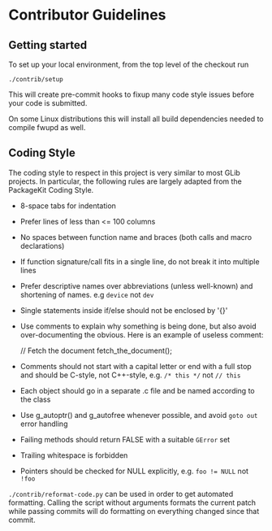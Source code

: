 # Contributor Guidelines

## Getting started

To set up your local environment, from the top level of the checkout run

```shell
./contrib/setup
```

This will create pre-commit hooks to fixup many code style issues before your
code is submitted.

On some Linux distributions this will install all build dependencies needed
to compile fwupd as well.

## Coding Style

The coding style to respect in this project is very similar to most
GLib projects. In particular, the following rules are largely adapted
from the PackageKit Coding Style.

* 8-space tabs for indentation

* Prefer lines of less than <= 100 columns

* No spaces between function name and braces (both calls and macro
   declarations)

* If function signature/call fits in a single line, do not break it
   into multiple lines

* Prefer descriptive names over abbreviations (unless well-known)
   and shortening of names. e.g `device` not `dev`

* Single statements inside if/else should not be enclosed by '{}'

* Use comments to explain why something is being done, but also avoid
   over-documenting the obvious. Here is an example of useless comment:

   // Fetch the document
   fetch_the_document();

* Comments should not start with a capital letter or end with a full stop and
   should be C-style, not C++-style, e.g. `/* this */` not `// this`

* Each object should go in a separate .c file and be named according
   to the class

* Use g_autoptr() and g_autofree whenever possible, and avoid `goto out`
   error handling

* Failing methods should return FALSE with a suitable `GError` set

* Trailing whitespace is forbidden

* Pointers should be checked for NULL explicitly, e.g. `foo != NULL` not `!foo`

`./contrib/reformat-code.py` can be used in order to get automated
formatting. Calling the script without arguments formats the current
patch while passing commits will do formatting on everything changed since that
commit.
